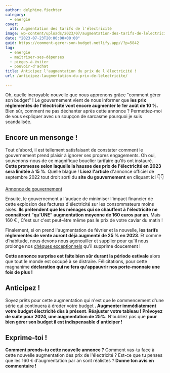 ```yaml
---
author: delphine.fiechter
category:
  - energie
cover:
  alt: Augmentation des tarifs de l'électricité
image: wp-content/uploads/2023/07/augmentation-des-tarifs-de-lelectricite.png
date: "2023-07-23T20:00:00+00:00"
guid: https://comment-gerer-son-budget.netlify.app//?p=5842
tag:
  - energie
  - maîtriser-ses-dépenses
  - pièges-à-éviter
  - pouvoir-d'achat
title: Anticipez l'augmentation du prix de l'électricité !
url: /anticipez-laugmentation-du-prix-de-lelectricite/

---
```

Oh, quelle incroyable nouvelle que nous apprenons grâce "comment gérer son budget" ! Le gouvernement vient de nous informer que **les prix réglementés de l'électricité vont encore augmenter le 1er août de 10 %.** Bien sûr, comment ne pas déchanter après cette annonce ? Permettez-moi de vous expliquer avec un soupçon de sarcasme pourquoi je suis scandalisée.

## Encore un mensonge !

Tout d'abord, il est tellement satisfaisant de constater comment le gouvernement prend plaisir à ignorer ses propres engagements. Oh oui, souvenons-nous de ce magnifique bouclier tarifaire qu'ils ont instauré. **Cette promesse selon laquelle la hausse des prix de l'électricité en 2023 sera limitée à 15 %**. Quelle blague ! **Lisez l'article** d'annonce officiel de septembre 2022 tout droit sorti du **site du gouvernement** en cliquant ici 👇👇

[Annonce de gouvernement](https://www.gouvernement.fr/actualite/la-hausse-des-prix-de-lelectricite-et-du-gaz-limitee-a-15-en-2023)

Ensuite, le gouvernement a l'audace de minimiser l'impact financier de cette explosion des factures d'électricité sur les consommateurs moins aisés. **Ils prétendent que les ménages qui se chauffent à l'électricité ne connaîtront "qu'UNE" augmentation moyenne de 160 euros par an**. Mais 160 € , C'est sur c'est peut-être même pas le prix de votre caviar du matin !

Finalement, si on prend l'augmentation de février et la nouvelle, **les tarifs réglementés de vente auront déjà augmenté de 25 % en 2023**. Et comme d'habitude, nous devons nous agenouiller et supplier pour qu'il nous prolonge nos [chèques exceptionnels](https://comment-gerer-son-budget.netlify.app//la-fin-imminente-des-cheques-exceptionnels/ "chèques exceptionnels") qu'il supprime doucement !

**Cette annonce surprise est faite bien sûr durant la période estivale** alors que tout le monde est occupé à se distraire. Félicitations, pour cette magnanime **déclaration qui ne fera qu'appauvrir nos porte-monnaie une fois de plus !**

## Anticipez !

Soyez prêts pour cette augmentation qui n'est que le commencement d'une série qui continuera à éroder votre budget **. Augmenter immédiatement votre budget électricité dès à présent**. **Réajuster votre tableau !** **Prévoyez de suite pour 2024, une augmentation de 25%.** N'oubliez pas que **pour bien gérer son budget il est indispensable d'anticiper !**

## Exprime-toi !

**Comment prends-tu cette nouvelle annonce ?** Comment vas-tu face à cette nouvelle augmentation des prix de l'électricité ? Est-ce que tu penses que les 160 € d'augmentation par an sont réalistes ? **Donne ton avis en commentaire !**
